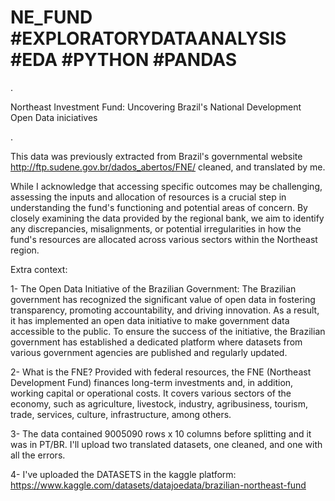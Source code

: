 # NE_FUND #EXPLORATORYDATAANALYSIS #EDA #PYTHON #PANDAS 
.


Northeast Investment Fund: Uncovering Brazil's National Development Open Data iniciatives 



.

This data was previously extracted from Brazil's governmental website http://ftp.sudene.gov.br/dados_abertos/FNE/ 
cleaned, and translated by me.  

While I acknowledge that accessing specific outcomes may be challenging, assessing the inputs and allocation of resources is a crucial step in understanding the fund's functioning and potential areas of concern. By closely examining the data provided by the regional bank, we aim to identify any discrepancies, misalignments, or potential irregularities in how the fund's resources are allocated across various sectors within the Northeast region. 


Extra context: 


1- The Open Data Initiative of the Brazilian Government:
The Brazilian government has recognized the significant value of open data in fostering transparency, promoting accountability, and driving innovation. As a result, it has implemented an open data initiative to make government data accessible to the public. To ensure the success of the initiative, the Brazilian government has established a dedicated platform where datasets from various government agencies are published and regularly updated.

2- What is the FNE? 
Provided with federal resources, the FNE (Northeast Development Fund) finances long-term investments and, in addition, working capital or operational costs. It covers various sectors of the economy, such as agriculture, livestock, industry, agribusiness, tourism, trade, services, culture, infrastructure, among others.


3- The data contained 9005090 rows x 10 columns before splitting and it was in PT/BR. I'll upload two translated datasets, one cleaned, and one with all the errors. 

4- I've uploaded the DATASETS in the kaggle platform: https://www.kaggle.com/datasets/datajoedata/brazilian-northeast-fund
